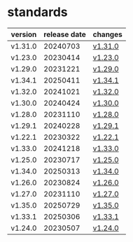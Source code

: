 # standards	


|version|release date|changes|
|---|---|---|
|v1.31.0|20240703|[v1.31.0](./v1.31.0-20240703.md)|
|v1.23.0|20230414|[v1.23.0](./v1.23.0-20230414.md)|
|v1.29.0|20231221|[v1.29.0](./v1.29.0-20231221.md)|
|v1.34.1|20250411|[v1.34.1](./v1.34.1-20250411.md)|
|v1.32.0|20241021|[v1.32.0](./v1.32.0-20241021.md)|
|v1.30.0|20240424|[v1.30.0](./v1.30.0-20240424.md)|
|v1.28.0|20231110|[v1.28.0](./v1.28.0-20231110.md)|
|v1.29.1|20240228|[v1.29.1](./v1.29.1-20240228.md)|
|v1.22.1|20230322|[v1.22.1](./v1.22.1-20230322.md)|
|v1.33.0|20241218|[v1.33.0](./v1.33.0-20241218.md)|
|v1.25.0|20230717|[v1.25.0](./v1.25.0-20230717.md)|
|v1.34.0|20250313|[v1.34.0](./v1.34.0-20250313.md)|
|v1.26.0|20230824|[v1.26.0](./v1.26.0-20230824.md)|
|v1.27.0|20231110|[v1.27.0](./v1.27.0-20231110.md)|
|v1.35.0|20250729|[v1.35.0](./v1.35.0-20250729.md)|
|v1.33.1|20250306|[v1.33.1](./v1.33.1-20250306.md)|
|v1.24.0|20230507|[v1.24.0](./v1.24.0-20230507.md)|
